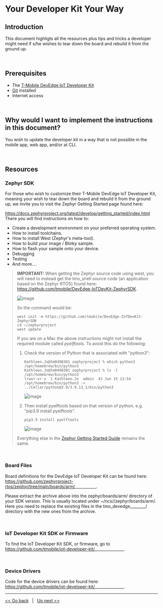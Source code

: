 # Your Developer Kit Your Way

## Introduction
This document highligts all the resources plus tips and tricks a developer might need if s/he wishes to tear down the board and rebuild it from the ground up. 

<br>

## Prerequisites
- The [T-Mobile DevEdge IoT Developer Kit](https://devedge.t-mobile.com/solutions/iot-developer-kit)
- [Git](https://git-scm.com/downloads) installed
- Internet access

<br>

## Why would I want to implement the instructions in this document? 
You wish to update the developer kit in a way that is not possible in the mobile app, web app, and/or at CLI.

<br>

## Resources

### Zephyr SDK

For those who wish to customize their T-Mobile DevEdge IoT Developer Kit, meaning your wish to tear down the board and rebuild it from the ground up, we invite you to visit the Zephyr Getting Started page found here:

https://docs.zephyrproject.org/latest/develop/getting_started/index.html
There you will find instructions on how to:

- Create a development environment on your preferred operating system.
- How to install toolchains.
- How to install West (Zephyr's meta-tool). 
- How to build your image / Blinky sample.
- How to flash your sample onto your device.
- Debugging
- Testing
- And more....

> **IMPORTANT:** When getting the Zephyr source code using west, you will need to instead get the tmo_shell source code (an application based on the Zephyr RTOS) found here: https://github.com/tmobile/DevEdge-IoTDevKit-ZephyrSDK. 
> 
> ![image](https://user-images.githubusercontent.com/60194531/172735789-4c5f5a2b-71c9-4893-89ce-9d58e61d926c.png)
> 
> So the command would be:
>    ```
> west init -m https://github.com/tmobile/DevEdge-IoTDevKit-ZephyrSDK
> cd ~/zephyrproject
> west update
> ```
> If you are on a Mac the above instructions might not install the required module called *pyelftools*. To avoid this do the following:
> 1. Check the version of Python that is associated with "python3":
> 
>    ```
>    Kathleen.Jo@tm0498301 zephyrproject % which python3
>    /opt/homebrew/bin/python3
>    Kathleen.Jo@tm0498301 zephyrproject % ls -l /opt/homebrew/bin/python3
>    lrwxr-xr-x  1 Kathleen.Jo  admin  41 Jun 15 13:54 /opt/homebrew/bin/python3 -> ../Cellar/python@3.9/3.9.13_1/bin/python3
>    ```
>    
>    ![image](https://user-images.githubusercontent.com/60194531/179831518-578bc2d5-c887-4fa6-b7c1-cdc5cf0521e1.png)
> 
> 2. Then install pyelftools based on that version of python, e.g. "pip3.9 install pyelftools".
> 
>    `pip3.9 install pyelftools`
>    
>    ![image](https://user-images.githubusercontent.com/60194531/179831569-49c0f87e-9622-4d3f-b3cc-437b9d4bf3ae.png)
> 
> Everything else in the [Zephyr Getting Started Guide](https://docs.zephyrproject.org/latest/develop/getting_started/index.html) remains the same.

<br>

### Board Files
Board definitions for the DevEdge IoT Developer Kit can be found here: https://github.com/zephyrproject-rtos/zephyr/tree/main/boards/arm/___________.

Please extract the archive above into the zephyr/boards/arm/ directory of your SDK version. This is usually located under ~/ncs/<sdk-version>/zephyr/boards/arm/. Here you need to replace the existing files in the tmo_devedge________/ directory with the new ones from the archive.

<br>

### IoT Developer Kit SDK or Firmware
  
To find the IoT Developer Kit SDK, or firmware, go to https://github.com/tmobile/iot-developer-kit/_______________.  

<br>

### Device Drivers
Code for the device drivers can be found here: https://github.com/tmobile/iot-developer-kit/_______________.  



***
[<< Go back](04-Connecting-to-the-T-Mobile-LTE-M-Network.md) &nbsp; | &nbsp; [Up next >>](06-Interacting-with-the-Kit-at-CLI-via-the-tmo_shell.md)
